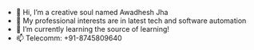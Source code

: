 - 👋 Hi, I’m a creative soul named Awadhesh Jha
- 👀 My professional interests are in latest tech and software automation
- 🌱 I’m currently learning the source of learning!
- 📫 Telecomm: +91-8745809640

<!---
AwadheshJha/AwadheshJha is a ✨ special ✨ repository because its `README.md` (this file) appears on your GitHub profile.
You can click the Preview link to take a look at your changes.
--->
